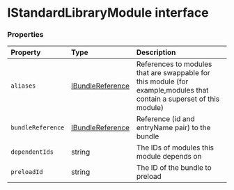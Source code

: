 # IStandardLibraryModule interface










### Properties

| Property	   | Type	| Description|
|:-------------|:-------|:-----------|
|`aliases`      | [IBundleReference](IBundleReference.md) | References to modules that are swappable for this module (for example,modules that contain a superset of  this module) |
|`bundleReference`      | [IBundleReference](IBundleReference.md) | Reference (id and entryName pair) to the bundle |
|`dependentIds`      | string | The IDs of modules this module depends on |
|`preloadId`      | string | The ID of the bundle to preload |




